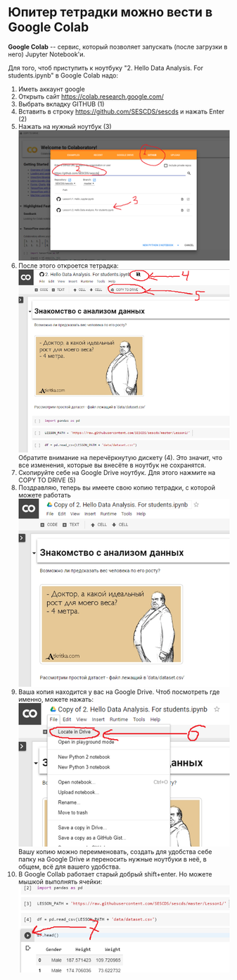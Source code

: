 
# Юпитер тетрадки можно вести в **Google Colab**
**Google Colab** -- сервис, который позволяет запускать (после загрузки в него) Jupyter Notebook'и.

Для того, чтоб приступить к ноутбуку "2. Hello Data Analysis. For students.ipynb" в Google Colab надо:
1. Иметь аккаунт google
2. Открыть сайт https://colab.research.google.com/
3. Выбрать вкладку GITHUB (1)
4. Вставить в строку https://github.com/SESCDS/sescds и нажать Enter (2)
5. Нажать на нужный ноутбук (3)
![1](https://raw.githubusercontent.com/SESCDS/sescds/master/wiki/misc/1.png)
6. После этого откроется тетрадка:
![2](https://raw.githubusercontent.com/SESCDS/sescds/master/wiki/misc/2.png)<br>Обратите внимание на перечёркнутую дискету (4). Это значит, что все изменения, которые вы внесёте в ноутбук не сохранятся.
7. Скопируйте себе на Google Drive ноутбук. Для этого нажмите на COPY TO DRIVE (5)
8. Поздравляю, теперь вы имеете свою копию тетрадки, с которой можете работать
![3](https://raw.githubusercontent.com/SESCDS/sescds/master/wiki/misc/3.png)
9. Ваша копия находится у вас на Google Drive. Чтоб посмотреть где именно, можете нажать:
![4](https://raw.githubusercontent.com/SESCDS/sescds/master/wiki/misc/4.png)<br>Вашу копию можно переименовать, создать для удобства себе папку на Google Drive и переносить нужные ноутбуки в неё, в общем, всё для вашего удобства.
10. В Google Collab работает старый добрый shift+enter. Но можете мышкой выполнять ячейки:
![5](https://raw.githubusercontent.com/SESCDS/sescds/master/wiki/misc/5.png)    




